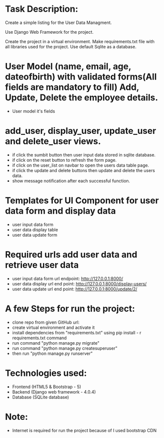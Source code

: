 # Task Description:
Create a simple listing for the User Data Managment. 

Use Django Web Framework for the project. 

Create the project in a virtual environment. Make requirements.txt file with all libraries used for the project. Use default Sqlite as a database.

# User Model (name, email, age, dateofbirth) with validated forms(All fields are mandatory to fill) Add, Update, Delete the employee details.
- User model it's fields
  

# add_user, display_user, update_user and delete_user views.
- if click the sumbit button then user input data stored in sqlite database.
- if click on the reset button to refresh the form page.
- if click on the user_list on navbar to open the users data table page.
- if click the update and delete buttons then update and delete the users data.
- show message notification after each successful function.

# Templates for UI Component for user data form and display data
- user input data form
- user data display table
- user data update form

# Required urls add user data and retrieve user data
- user input data form url endpoint: http://127.0.0.1:8000/
- user data display url end point: http://127.0.0.1:8000/display-users/
- user data update url end point: http://127.0.0.1:8000/update/2/

# A few Steps for run the project:
- clone repo from given GitHub url: 
- create virtual environment and activate it
- install dependencies from "requirements.txt" using pip install - r requirements.txt command
- run command "python manage.py migrate"
- run command "python manage.py createsuperuser"
- then run "python manage.py runserver"

# Technologies used:
- Frontend (HTML5 & Bootstrap - 5)
- Backend (Django web framework - 4.0.4)
- Database (SQLite database)

# Note: 
- Internet is required for run the project because of I used bootstrap CDN